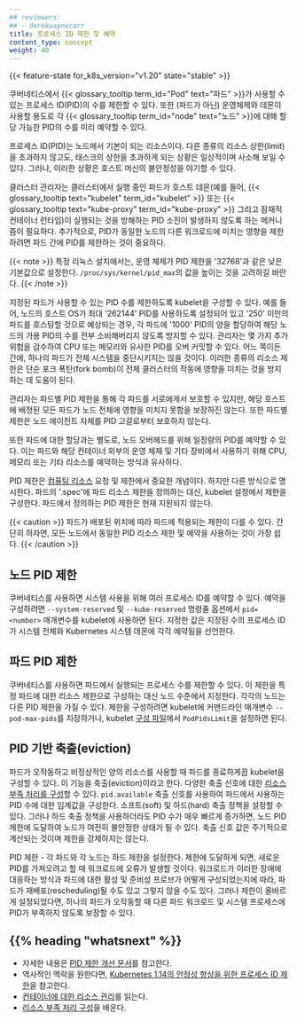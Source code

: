 ```yaml
---
## reviewers:
## - derekwaynecarr
title: 프로세스 ID 제한 및 예약
content_type: concept
weight: 40
---
```


<!-- overview -->

{{< feature-state for_k8s_version="v1.20" state="stable" >}}

쿠버네티스에서 {{< glossary_tooltip term_id="Pod" text="파드" >}}가 사용할 수 있는 프로세스 ID(PID)의 수를 
제한할 수 있다.
또한 (파드가 아닌) 운영체제와 데몬이 사용할 용도로 각 {{< glossary_tooltip term_id="node" text="노드" >}}에 대해 할당 가능한 
PID의 수를 미리 예약할 수 있다.

<!-- body -->

프로세스 ID(PID)는 노드에서 기본이 되는 리소스이다. 다른 종류의 리소스 상한(limit)을 초과하지 않고도, 
태스크의 상한을 초과하게 되는 상황은 일상적이며 사소해 보일 수 있다. 그러나, 이러한 상황은 호스트 머신의 
불안정성을 야기할 수 있다.

클러스터 관리자는 클러스터에서 실행 중인 파드가 
호스트 데몬(예를 들어, {{< glossary_tooltip text="kubelet" term_id="kubelet" >}} 또는 
{{< glossary_tooltip text="kube-proxy" term_id="kube-proxy" >}} 그리고 
잠재적 컨테이너 런타임)이 실행되는 것을 방해하는 PID 소진이 
발생하지 않도록 하는 메커니즘이 필요하다.
추가적으로, PID가 동일한 노드의 다른 워크로드에 미치는 영향을 제한하려면 
파드 간에 PID를 제한하는 것이 중요하다.

{{< note >}}
특정 리눅스 설치에서는, 운영 체제가 PID 제한을 '32768'과 같은 
낮은 기본값으로 설정한다. `/proc/sys/kernel/pid_max`의 값을 높이는 것을 고려하길 바란다.
{{< /note >}}

지정된 파드가 사용할 수 있는 PID 수를 제한하도록 kubelet을 구성할 수 있다.
예를 들어, 노드의 호스트 OS가 최대 '262144' PID를 사용하도록 설정되어 있고 
'250' 미만의 파드를 호스팅할 것으로 예상되는 경우, 각 파드에 '1000' PID의 양을 할당하여 
해당 노드의 가용 PID의 수를 전부 소비해버리지 않도록 방지할 수 있다. 관리자는
몇 가지 추가 위험을 감수하여 CPU 또는 메모리와 유사한 PID를 오버 커밋할 수 있다.
어느 쪽이든 간에, 하나의 파드가 전체 시스템을 중단시키지는 않을 것이다.
이러한 종류의 리소스 제한은 단순 포크 폭탄(fork bomb)이 전체 클러스터의 작동에 영향을 
미치는 것을 방지하는 데 도움이 된다.

관리자는 파드별 PID 제한을 통해 각 파드를 서로에게서 보호할 수 있지만,
해당 호스트에 배정된 모든 파드가 노드 전체에 영향을 미치지 못함을 보장하진 않는다.
또한 파드별 제한은 노드 에이전트 자체를 PID 고갈로부터 보호하지 않는다.

또한 파드에 대한 할당과는 별도로, 노드 오버헤드를 위해 일정량의 PID를 
예약할 수 있다. 이는 파드와 해당 컨테이너 외부의 운영 체제 및 기타 장비에서 
사용하기 위해 CPU, 메모리 또는 기타 리소스를 예약하는 방식과 
유사하다.

PID 제한은 [컴퓨팅 리소스](/ko/docs/concepts/configuration/manage-resources-containers/)
요청 및 제한에서 중요한 개념이다.
하지만 다른 방식으로 명시한다. 파드의 '.spec'에
파드 리소스 제한을 정의하는 대신, kubelet 설정에서 
제한을 구성한다. 파드에서 정의하는 PID 제한은 현재 지원되지 않는다.

{{< caution >}}
파드가 배포된 위치에 따라 파드에 적용되는 제한이 
다를 수 있다. 간단히 하자면, 모든 노드에서 동일한 PID 리소스 제한 및 예약을 
사용하는 것이 가장 쉽다.
{{< /caution >}}

## 노드 PID 제한

쿠버네티스를 사용하면 시스템 사용을 위해 여러 프로세스 ID를 예약할 수 있다.
예약을 구성하려면 `--system-reserved` 및 `--kube-reserved` 명령줄 옵션에서 
`pid=<number>` 매개변수를 kubelet에 사용하면 된다.
지정한 값은 지정된 수의 프로세스 ID가 
시스템 전체와 Kubernetes 시스템 데몬에 각각 예약됨을 
선언한다.

## 파드 PID 제한

쿠버네티스를 사용하면 파드에서 실행되는 프로세스 수를 제한할 수 있다.
이 제한을 특정 파드에 대한 리소스 제한으로 구성하는 대신 노드 수준에서 지정한다.
각각의 노드는 다른 PID 제한을 가질 수 있다.
제한을 구성하려면 kubelet에 커맨드라인 매개변수 `--pod-max-pids`를 
지정하거나, kubelet [구성 파일](/docs/tasks/administer-cluster/kubelet-config-file/)에서 
`PodPidsLimit`을 설정하면 된다.

## PID 기반 축출(eviction)

파드가 오작동하고 비정상적인 양의 리소스를 사용할 때 파드를 종료하게끔 kubelet을 구성할 수 있다.
이 기능을 축출(eviction)이라고 한다. 다양한 
축출 신호에 대한 [리소스 부족 처리를 구성](/ko/docs/concepts/scheduling-eviction/node-pressure-eviction/)할 
수 있다.
`pid.available` 축출 신호를 사용하여 파드에서 사용하는 PID 수에 대한 임계값을 구성한다.
소프트(soft) 및 하드(hard) 축출 정책을 설정할 수 있다.
그러나 하드 축출 정책을 사용하더라도 PID 수가 매우 빠르게 증가하면, 
노드 PID 제한에 도달하여 노드가 여전히 불안정한 상태가 될 수 있다.
축출 신호 값은 주기적으로 계산되는 것이며 제한을 강제하지는 않는다.

PID 제한 - 각 파드와 각 노드는 하드 제한을 설정한다.
제한에 도달하게 되면, 새로운 PID를 가져오려고 할 때 워크로드에 오류가 발생할 것이다.
워크로드가 이러한 장애에 대응하는 방식과 파드에 대한 활성 및 준비성 프로브가 
어떻게 구성되었는지에 따라,
파드가 재배포(rescheduling)될 수도 있고 그렇지 않을 수도 있다. 그러나 제한이 올바르게 설정되었다면,
하나의 파드가 오작동할 때 다른 파드 워크로드 및 시스템 프로세스에 PID가 부족하지 않도록 
보장할 수 있다.

## {{% heading "whatsnext" %}}

- 자세한 내용은 [PID 제한 개선 문서](https://github.com/kubernetes/enhancements/blob/097b4d8276bc9564e56adf72505d43ce9bc5e9e8/keps/sig-node/20190129-pid-limiting.md)를 참고한다.
- 역사적인 맥락을 원한다면,
  [Kubernetes 1.14의 안정성 향상을 위한 프로세스 ID 제한](/blog/2019/04/15/process-id-limiting-for-stability-improvements-in-kubernetes-1.14/)을 참고한다.
- [컨테이너에 대한 리소스 관리](/ko/docs/concepts/configuration/manage-resources-containers/)를 읽는다.
- [리소스 부족 처리 구성](/ko/docs/concepts/scheduling-eviction/node-pressure-eviction/)을 배운다.
